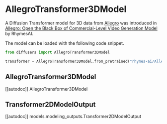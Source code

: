 <!-- Copyright 2024 The HuggingFace Team. All rights reserved.

Licensed under the Apache License, Version 2.0 (the "License"); you may not use this file except in compliance with
the License. You may obtain a copy of the License at

http://www.apache.org/licenses/LICENSE-2.0

Unless required by applicable law or agreed to in writing, software distributed under the License is distributed on
an "AS IS" BASIS, WITHOUT WARRANTIES OR CONDITIONS OF ANY KIND, either express or implied. See the License for the
specific language governing permissions and limitations under the License. -->

# AllegroTransformer3DModel

A Diffusion Transformer model for 3D data from [Allegro](https://github.com/rhymes-ai/Allegro) was introduced in [Allegro: Open the Black Box of Commercial-Level Video Generation Model](https://huggingface.co/papers/2410.15458) by RhymesAI.

The model can be loaded with the following code snippet.

```python
from diffusers import AllegroTransformer3DModel

transformer = AllegroTransformer3DModel.from_pretrained("rhymes-ai/Allegro", subfolder="transformer", torch_dtype=torch.bfloat16).to("cuda")
```

## AllegroTransformer3DModel

[[autodoc]] AllegroTransformer3DModel

## Transformer2DModelOutput

[[autodoc]] models.modeling_outputs.Transformer2DModelOutput
